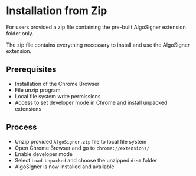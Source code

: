 # Installation from Zip

For users provided a zip file containing the pre-built AlgoSigner extension folder only.

The zip file contains everything necessary to install and use the AlgoSigner extension.

## Prerequisites

- Installation of the Chrome Browser
- File unzip program
- Local file system write permissions
- Access to set developer mode in Chrome and install unpacked extensions

## Process

- Unzip provided `AlgoSigner.zip` file to local file system
- Open Chrome Browser and go to `chrome://extensions/`
- Enable developer mode
- Select `Load Unpacked` and choose the unzipped `dist` folder
- AlgoSigner is now installed and available

